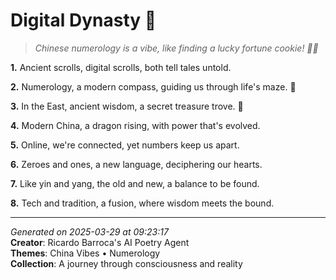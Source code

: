 # Digital Dynasty 🧭

> *Chinese numerology is a vibe, like finding a lucky fortune cookie! 🧧🤯*

**1.** Ancient scrolls, digital scrolls, both tell tales untold.


**2.** Numerology, a modern compass, guiding us through life's maze. 🔢


**3.** In the East, ancient wisdom, a secret treasure trove. 🧭


**4.** Modern China, a dragon rising, with power that's evolved.


**5.** Online, we're connected, yet numbers keep us apart.


**6.** Zeroes and ones, a new language, deciphering our hearts.


**7.** Like yin and yang, the old and new, a balance to be found.


**8.** Tech and tradition, a fusion, where wisdom meets the bound.



---

*Generated on 2025-03-29 at 09:23:17*  
**Creator**: Ricardo Barroca's AI Poetry Agent  
**Themes**: China Vibes • Numerology  
**Collection**: A journey through consciousness and reality